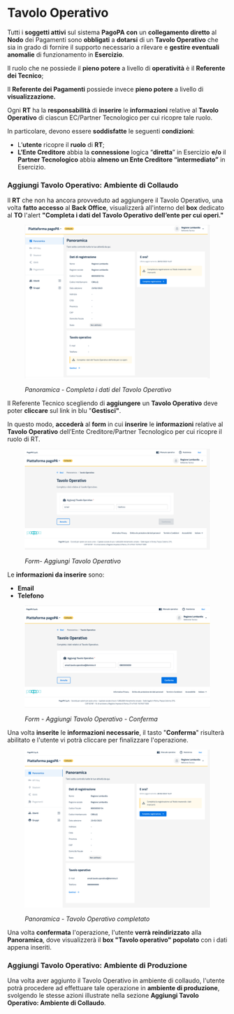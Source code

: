 # Tavolo Operativo

Tutti i **soggetti attivi** sul sistema **PagoPA** **con** un **collegamento diretto** al **Nodo** dei Pagamenti sono **obbligati** a **dotarsi** di un **Tavolo Operativo** che sia in grado di fornire il supporto necessario a rilevare e **gestire eventuali anomalie** di funzionamento in **Esercizio**.

Il ruolo che ne possiede il **pieno potere** a livello di **operatività** è il **Referente dei Tecnico**;

Il **Referente dei Pagamenti** possiede invece **pieno potere** a livello di **visualizzazione.**

Ogni **RT** ha la **responsabilità** di **inserire** le **informazioni** relative al **Tavolo Operativo** di ciascun EC/Partner Tecnologico per cui ricopre tale ruolo.

In particolare, devono essere **soddisfatte** le seguenti **condizioni**:

* L’**utente** ricopre il **ruolo** di **RT**;
* **L’Ente Creditore** abbia la **connessione** logica “**diretta**” in Esercizio **e/o** il **Partner Tecnologico** abbia **almeno un Ente Creditore “intermediato”** in Esercizio.

### Aggiungi Tavolo Operativo: Ambiente di Collaudo

Il **RT** che non ha ancora provveduto ad aggiungere il Tavolo Operativo, una volta **fatto accesso** al **Back Office**, visualizzerà all'interno del **box** dedicato al **TO** l'alert **"Completa i dati del Tavolo Operativo dell’ente per cui operi."**

<figure><img src="../../.gitbook/assets/image (195).png" alt=""><figcaption><p><em>Panoramica - Completa i dati del Tavolo Operativo</em></p></figcaption></figure>

Il Referente Tecnico scegliendo di **aggiungere** un **Tavolo Operativo** deve poter **cliccare** sul link in blu "**Gestisci"**.

In questo modo, **accederà** al **form** in cui **inserire** le **informazioni** relative al **Tavolo Operativo** dell’Ente Creditore/Partner Tecnologico per cui ricopre il ruolo di RT.

<figure><img src="../../.gitbook/assets/image (196).png" alt=""><figcaption><p><em>Form- Aggiungi Tavolo Operativo</em></p></figcaption></figure>

Le **informazioni da inserire** sono:

* **Email**
* **Telefono**

<figure><img src="../../.gitbook/assets/image (197).png" alt=""><figcaption><p><em>Form - Aggiungi Tavolo Operativo - Conferma</em></p></figcaption></figure>

Una volta **inserite** le **informazioni necessarie**, il tasto "**Conferma**" risulterà abilitato e l'utente vi potrà cliccare per finalizzare l'operazione.

<figure><img src="../../.gitbook/assets/image (198).png" alt=""><figcaption><p><em>Panoramica - Tavolo Operativo completato</em></p></figcaption></figure>

Una volta **confermata** l'operazione, l'utente **verrà reindirizzato** alla **Panoramica**, dove visualizzerà il **box "Tavolo operativo" popolato** con i dati appena inseriti.

### &#x20;Aggiungi Tavolo Operativo: Ambiente di Produzione

Una volta aver aggiunto il Tavolo Operativo in ambiente di collaudo, l'utente potrà procedere ad effettuare tale operazione in **ambiente di produzione**, svolgendo le stesse azioni illustrate nella sezione **Aggiungi Tavolo Operativo: Ambiente di Collaudo**.
